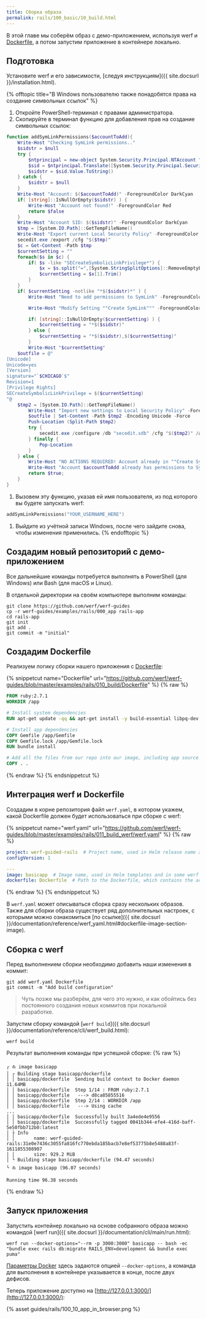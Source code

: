 ```yaml
---
title: Сборка образа
permalink: rails/100_basic/10_build.html
---
```


В этой главе мы соберём образ с демо-приложением, используя werf и [Dockerfile](https://docs.docker.com/engine/reference/builder/), а потом запустим приложение в контейнере локально.

## Подготовка

Установите werf и его зависимости, [следуя инструкциям]({{ site.docsurl }}/installation.html).

{% offtopic title="В Windows пользователю также понадобятся права на создание символьных ссылок" %}
1. Откройте PowerShell-терминал с правами администратора.
1. Скопируйте в терминал функцию для добавления прав на создание символьных ссылок:
```powershell
function addSymLinkPermissions($accountToAdd){
    Write-Host "Checking SymLink permissions.."
    $sidstr = $null
    try {
        $ntprincipal = new-object System.Security.Principal.NTAccount "$accountToAdd"
        $sid = $ntprincipal.Translate([System.Security.Principal.SecurityIdentifier])
        $sidstr = $sid.Value.ToString()
    } catch {
        $sidstr = $null
    }
    Write-Host "Account: $($accountToAdd)" -ForegroundColor DarkCyan
    if( [string]::IsNullOrEmpty($sidstr) ) {
        Write-Host "Account not found!" -ForegroundColor Red
        return $false
    }
    Write-Host "Account SID: $($sidstr)" -ForegroundColor DarkCyan
    $tmp = [System.IO.Path]::GetTempFileName()
    Write-Host "Export current Local Security Policy" -ForegroundColor DarkCyan
    secedit.exe /export /cfg "$($tmp)" 
    $c = Get-Content -Path $tmp 
    $currentSetting = ""
    foreach($s in $c) {
        if( $s -like "SECreateSymbolicLinkPrivilege*") {
            $x = $s.split("=",[System.StringSplitOptions]::RemoveEmptyEntries)
            $currentSetting = $x[1].Trim()
        }
    }
    if( $currentSetting -notlike "*$($sidstr)*" ) {
        Write-Host "Need to add permissions to SymLink" -ForegroundColor Yellow

        Write-Host "Modify Setting ""Create SymLink""" -ForegroundColor DarkCyan

        if( [string]::IsNullOrEmpty($currentSetting) ) {
            $currentSetting = "*$($sidstr)"
        } else {
            $currentSetting = "*$($sidstr),$($currentSetting)"
        }
        Write-Host "$currentSetting"
    $outfile = @"
[Unicode]
Unicode=yes
[Version]
signature="`$CHICAGO`$"
Revision=1
[Privilege Rights]
SECreateSymbolicLinkPrivilege = $($currentSetting)
"@
    $tmp2 = [System.IO.Path]::GetTempFileName()
        Write-Host "Import new settings to Local Security Policy" -ForegroundColor DarkCyan
        $outfile | Set-Content -Path $tmp2 -Encoding Unicode -Force
        Push-Location (Split-Path $tmp2)
        try {
            secedit.exe /configure /db "secedit.sdb" /cfg "$($tmp2)" /areas USER_RIGHTS 
        } finally { 
            Pop-Location
        }
    } else {
        Write-Host "NO ACTIONS REQUIRED! Account already in ""Create SymLink""" -ForegroundColor DarkCyan
        Write-Host "Account $accountToAdd already has permissions to SymLink" -ForegroundColor Green
        return $true;
    }
}
```
1. Вызовем эту функцию, указав ей имя пользователя, из под которого вы будете запускать werf:
```powershell
addSymLinkPermissions("YOUR_USERNAME_HERE")
```
1. Выйдите из учётной записи Windows, после чего зайдите снова, чтобы изменения применились.
{% endofftopic %}

## Создадим новый репозиторий с демо-приложением

Все дальнейшие команды потребуется выполнять в PowerShell (для Windows) или Bash (для macOS и Linux).

В отдельной директории на своём компьютере выполним команды:
```shell
git clone https://github.com/werf/werf-guides
cp -r werf-guides/examples/rails/000_app rails-app
cd rails-app
git init
git add .
git commit -m "initial"
```

## Создадим Dockerfile

Реализуем логику сборки нашего приложения с [Dockerfile](https://docs.docker.com/engine/reference/builder/):

{% snippetcut name="Dockerfile" url="https://github.com/werf/werf-guides/blob/master/examples/rails/010_build/Dockerfile" %}
{% raw %}
```Dockerfile
FROM ruby:2.7.1
WORKDIR /app

# Install system dependencies
RUN apt-get update -qq && apt-get install -y build-essential libpq-dev libxml2-dev libxslt1-dev curl

# Install app dependencies
COPY Gemfile /app/Gemfile
COPY Gemfile.lock /app/Gemfile.lock
RUN bundle install

# Add all the files from our repo into our image, including app source code
COPY . .
```
{% endraw %}
{% endsnippetcut %}

## Интеграция werf и Dockerfile

Создадим в корне репозитория файл `werf.yaml`, в котором укажем, какой Dockerfile должен будет использоваться при сборке с werf:

{% snippetcut name="werf.yaml" url="https://github.com/werf/werf-guides/blob/master/examples/rails/011_build_werf/werf.yaml" %}
{% raw %}
```yaml
project: werf-guided-rails  # Project name, used in Helm release name and Namespace name by default.
configVersion: 1

---
image: basicapp  # Image name, used in Helm templates and in some werf commands.
dockerfile: Dockerfile  # Path to the Dockerfile, which contains the actual build instructions.
```
{% endraw %}
{% endsnippetcut %}

В `werf.yaml` может описываться сборка сразу нескольких образов. Также для сборки образа существует ряд дополнительных настроек, с которыми можно ознакомиться [по ссылке]({{ site.docsurl }}/documentation/reference/werf_yaml.html#dockerfile-image-section-image).

## Сборка с werf

Перед выполнением сборки необходимо добавить наши изменения в коммит:
```shell
git add werf.yaml Dockerfile
git commit -m "Add build configuration"
```

> Чуть позже мы разберём, для чего это нужно, и как обойтись без постоянного создания новых коммитов при локальной разработке.

Запустим сборку командой [`werf build`]({{ site.docsurl }}/documentation/reference/cli/werf_build.html):
```shell
werf build
```

Результат выполнения команды при успешной сборке:
{% raw %}
```shell
┌ ⛵ image basicapp
│ ┌ Building stage basicapp/dockerfile
│ │ basicapp/dockerfile  Sending build context to Docker daemon  11.64MB
│ │ basicapp/dockerfile  Step 1/14 : FROM ruby:2.7.1
│ │ basicapp/dockerfile   ---> d8ca85855516
│ │ basicapp/dockerfile  Step 2/14 : WORKDIR /app
│ │ basicapp/dockerfile   ---> Using cache
...
│ │ basicapp/dockerfile  Successfully built 3a4ede4e9556
│ │ basicapp/dockerfile  Successfully tagged 0041b344-efe4-416d-baff-5e50fbb712b0:latest
│ ├ Info
│ │       name: werf-guided-rails:31e0e7436c3055fa816fc770ebda185bacb7e8ef53775b8e5488a83f-1611855308907
│ │       size: 929.2 MiB
│ └ Building stage basicapp/dockerfile (94.47 seconds)
└ ⛵ image basicapp (96.07 seconds)

Running time 96.38 seconds
```
{% endraw %}

## Запуск приложения

Запустить контейнер локально на основе собранного образа можно командой [werf run]({{ site.docsurl }}/documentation/cli/main/run.html):
```shell
werf run --docker-options="--rm -p 3000:3000" basicapp -- bash -ec "bundle exec rails db:migrate RAILS_ENV=development && bundle exec puma"
```

[Параметры Docker](https://docs.docker.com/engine/reference/run/) здесь задаются опцией `--docker-options`, а команда для выполнения в контейнере указывается в конце, после двух дефисов.

Теперь приложение доступно на [http://127.0.0.1:3000/](http://127.0.0.1:3000/):

{% asset guides/rails/100_10_app_in_browser.png %}

